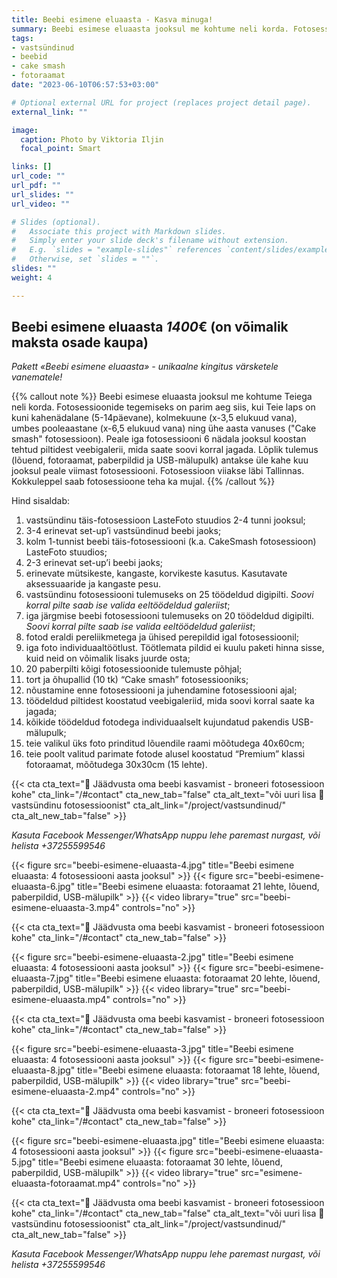```yaml
---
title: Beebi esimene eluaasta - Kasva minuga!
summary: Beebi esimese eluaasta jooksul me kohtume neli korda. Fotosessioonide tegemiseks on parim aeg siis, kui Teie laps on kuni kahenädalane, kolmekuune, umbes pooleaastane ning ühe aasta vanuses (“Cake smash” fotosessioon).
tags:
- vastsündinud
- beebid
- cake smash
- fotoraamat
date: "2023-06-10T06:57:53+03:00"

# Optional external URL for project (replaces project detail page).
external_link: ""

image:
  caption: Photo by Viktoria Iljin
  focal_point: Smart

links: []
url_code: ""
url_pdf: ""
url_slides: ""
url_video: ""

# Slides (optional).
#   Associate this project with Markdown slides.
#   Simply enter your slide deck's filename without extension.
#   E.g. `slides = "example-slides"` references `content/slides/example-slides.md`.
#   Otherwise, set `slides = ""`.
slides: ""
weight: 4

---
```

## Beebi esimene eluaasta *1400*€ (on võimalik maksta osade kaupa)
_Pakett «Beebi esimene eluaasta» - unikaalne kingitus värsketele vanematele!_ 

{{% callout note %}}
Beebi esimese eluaasta jooksul me kohtume Teiega neli korda. Fotosessioonide tegemiseks on parim aeg siis, kui Teie laps on kuni kahenädalane (5-14päevane), kolmekuune (x-3,5 elukuud vana), umbes pooleaastane (x-6,5 elukuud vana) ning ühe aasta vanuses ("Cake smash" fotosessioon). Peale iga fotosessiooni 6 nädala jooksul koostan tehtud piltidest veebigalerii, mida saate soovi korral jagada. Lõplik tulemus (lõuend, fotoraamat, paberpildid ja USB-mälupulk) antakse üle kahe kuu jooksul peale viimast fotosessiooni. Fotosessioon viiakse läbi Tallinnas. Kokkuleppel saab fotosessioone teha ka mujal.
{{% /callout %}}

Hind sisaldab: 
1. vastsündinu täis-fotosessioon LasteFoto stuudios 2-4 tunni jooksul;
2. 3-4 erinevat set-up’i vastsündinud beebi jaoks;
3. kolm 1-tunnist beebi täis-fotosessiooni (k.a. CakeSmash fotosessioon) LasteFoto stuudios;
4. 2-3 erinevat set-up’i beebi jaoks;
5. erinevate mütsikeste, kangaste, korvikeste kasutus. Kasutavate aksessuaaride ja kangaste pesu.
6. vastsündinu fotosessiooni tulemuseks on 25 töödeldud digipilti. _Soovi korral pilte saab ise valida eeltöödeldud galeriist_;
7. iga järgmise beebi fotosessiooni tulemuseks on 20 töödeldud digipilti. _Soovi korral pilte saab ise valida eeltöödeldud galeriist_;
8. fotod eraldi pereliikmetega ja ühised perepildid igal fotosessioonil;
9. iga foto individuaaltöötlust. Töötlemata pildid ei kuulu paketi hinna sisse, kuid neid on võimalik lisaks juurde osta;
10. 20 paberpilti kõigi fotosessioonide tulemuste põhjal;
11. tort ja õhupallid (10 tk) “Cake smash” fotosessiooniks;
12. nõustamine enne fotosessiooni ja juhendamine fotosessiooni ajal;
13. töödeldud piltidest koostatud veebigaleriid, mida soovi korral saate ka jagada;
14. kõikide töödeldud fotodega individuaalselt kujundatud pakendis USB-mälupulk;
15. teie valikul üks foto prinditud lõuendile raami mõõtudega 40х60cm;
16. teie poolt valitud parimate fotode alusel koostatud “Premium” klassi fotoraamat, mõõtudega 30х30cm (15 lehte).

{{< cta cta_text="💛 Jäädvusta oma beebi kasvamist - broneeri fotosessioon kohe" cta_link="/#contact" cta_new_tab="false" cta_alt_text="või uuri lisa 👶 vastsündinu fotosessioonist" cta_alt_link="/project/vastsundinud/" cta_alt_new_tab="false" >}}

_Kasuta Facebook Messenger/WhatsApp nuppu lehe paremast nurgast, või helista +37255599546_

{{< figure src="beebi-esimene-eluaasta-4.jpg" title="Beebi esimene eluaasta: 4 fotosessiooni aasta jooksul" >}}
{{< figure src="beebi-esimene-eluaasta-6.jpg" title="Beebi esimene eluaasta: fotoraamat 21 lehte, lõuend, paberpildid, USB-mälupilk" >}}
{{< video library="true" src="beebi-esimene-eluaasta-3.mp4" controls="no" >}}

{{< cta cta_text="💛 Jäädvusta oma beebi kasvamist - broneeri fotosessioon kohe" cta_link="/#contact" cta_new_tab="false" >}}

{{< figure src="beebi-esimene-eluaasta-2.jpg" title="Beebi esimene eluaasta: 4 fotosessiooni aasta jooksul" >}}
{{< figure src="beebi-esimene-eluaasta-7.jpg" title="Beebi esimene eluaasta: fotoraamat 20 lehte, lõuend, paberpildid, USB-mälupilk" >}}
{{< video library="true" src="beebi-esimene-eluaasta.mp4" controls="no" >}}

{{< cta cta_text="💛 Jäädvusta oma beebi kasvamist - broneeri fotosessioon kohe" cta_link="/#contact" cta_new_tab="false" >}}

{{< figure src="beebi-esimene-eluaasta-3.jpg" title="Beebi esimene eluaasta: 4 fotosessiooni aasta jooksul" >}}
{{< figure src="beebi-esimene-eluaasta-8.jpg" title="Beebi esimene eluaasta: fotoraamat 18 lehte, lõuend, paberpildid, USB-mälupilk" >}}
{{< video library="true" src="beebi-esimene-eluaasta-2.mp4" controls="no" >}}

{{< cta cta_text="💛 Jäädvusta oma beebi kasvamist - broneeri fotosessioon kohe" cta_link="/#contact" cta_new_tab="false" >}}

{{< figure src="beebi-esimene-eluaasta.jpg" title="Beebi esimene eluaasta: 4 fotosessiooni aasta jooksul" >}}
{{< figure src="beebi-esimene-eluaasta-5.jpg" title="Beebi esimene eluaasta: fotoraamat 30 lehte, lõuend, paberpildid, USB-mälupilk" >}}
{{< video library="true" src="esimene-eluaasta-fotoraamat.mp4" controls="no" >}}

{{< cta cta_text="💛 Jäädvusta oma beebi kasvamist - broneeri fotosessioon kohe" cta_link="/#contact" cta_new_tab="false" cta_alt_text="või uuri lisa 👶 vastsündinu fotosessioonist" cta_alt_link="/project/vastsundinud/" cta_alt_new_tab="false" >}}

_Kasuta Facebook Messenger/WhatsApp nuppu lehe paremast nurgast, või helista +37255599546_